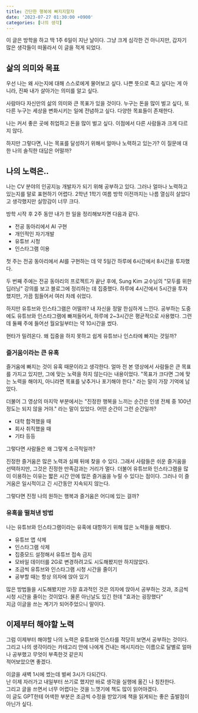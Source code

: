 ```yaml
---
title: 간단한 행복에 빠지지말자 
date: '2023-07-27 01:30:00 +0900'
categories: [나의 생각]
---
```


이 글은 방학을 하고 딱 1주 6일이 지난 날이다.
그냥 크게 심각한 건 아니지만, 갑자기 많은 생각들이 떠올라서 이 글을 적게 되었다.

## 삶의 의미와 목표
우선 나는 왜 사는지에 대해 스스로에게 물어보고 싶다.
나쁜 뜻으로 죽고 싶다는 게 아니라, 진짜 내가 살아가는 의미를 알고 싶다.

사람마다 자신만의 삶의 의미와 큰 목표가 있을 것이다.
누구는 돈을 많이 벌고 싶다, 또 다른 누구는 세상을 변화시키는 일에 전념하고 싶다.
다양한 목표들이 존재한다.

나는 커서 좋은 곳에 취업하고 돈을 많이 벌고 싶다.
이점에서 다른 사람들과 크게 다르지 않다.

하지만 그렇다면, 나는 목표를 달성하기 위해서 얼마나 노력하고 있는가?
이 질문에 대한 나의 솔직한 대답은 어떨까?

## 나의 노력은..
나는 CV 분야의 인공지능 개발자가 되기 위해 공부하고 있다.
그러나 얼마나 노력하고 있는지를 말로 표현하기 어렵다.
2학년 1학기 여름 방학 이전까지는 나름 열심히 살았다고 생각했지만 실망감이 너무 크다. 

방학 시작 후 2주 동안 내가 한 일을 정리해보자면 다음과 같다.

- 전공 동아리에서 AI 구현
- 개인적인 자기개발
- 유튜브 시청
- 인스타그램 이용 

첫 주는 전공 동아리에서 AI를 구현하는 데 약 5일간 하루에 6시간에서 8시간을 투자했다.

두 번째 주에는 전공 동아리의 프로젝트가 끝난 후에, Sung Kim 교수님의 "모두를 위한 딥러닝" 강의를 보고 블로그에 정리하는 데 집중했다. 하루에 4시간에서 5시간을 투자했지만, 가끔 힘들어서 여러 차례 쉬었다.

하지만 유튜브와 인스타그램은 어떨까?
내 자신을 정말 한심하게 느낀다. 공부하는 도중에도 유튜브와 인스타그램에 빠져들어서, 하루에 2~3시간은 평균적으로 사용했다. 그런데 둘째 주에 들어선 월요일부터는 약 10시간을 썼다.

현타가 밀려온다.
왜 집중을 하지 못하고 쉽게 유튜브나 인스타에 빠지는 것일까?

### 즐거움이라는 큰 유혹
즐거움에 빠지는 것이 유혹 때문이라고 생각한다.
얼마 전 본 영상에서 사람들은 큰 목표를 가지고 있지만, 그에 맞는 노력을 하지 않는다는 내용이었다.
"목표가 크다면 그에 맞는 노력을 해야지, 아니라면 목표를 낮추거나 포기해야 한다."
라는 말이 가장 기억에 남았다.

더불어 그 영상의 마지막 부분에서는
"진정한 행복을 느끼는 순간은 인생 전체 중 100년 정도는 되지 않을 거야."
라는 말이 있었다.
어떤 순간이 그런 순간일까?

- 대학 합격했을 때
- 회사 취직했을 때
- 기타 등등

그렇다면 사람들은 왜 그렇게 소극적일까?

진정한 즐거움은 많은 노력과 실패 뒤에 찾을 수 있다.
그래서 사람들은 쉬운 즐거움을 선택하지만, 그것은 진정한 만족감과는 거리가 멀다.
더불어 유튜브와 인스타그램을 많이 이용하는 이유는 짧은 시간 안에 많은 즐거움을 누릴 수 있다는 점이다.
그러나 이 즐거움은 일시적이고 긴 시간동안 지속되지 않는다.

그렇다면 진정 나의 원하는 행복과 즐거움은 어디에 있는 걸까?

### 유혹을 떨쳐낸 방법
나는 유튜브와 인스타그램이라는 유혹에 대항하기 위해 많은 노력들을 해봤다.

- 유튜브 앱 삭제
- 인스타그램 삭제
- 집중모드 설정해서 유튜브 접속 금지
- 모바일 데이터를 2G로 변경하려고도 시도해봤지만 하지않았다.
- 조금씩 유튜브와 인스타그램 시청 시간을 줄이기
- 공부할 때는 항상 의자에 앉아 있기 

많은 방법들을 시도해봤지만 가장 효과적인 것은 의자에 앉아서 공부하는 것과, 조금씩 시청 시간을 줄이는 것이었다.
물론 아닌날도 있긴 한데 "효과는 굉장했다"  
지금 이글을 쓰는 계기가 되어주었으니 말이다.  

## 이제부터 해야할 노력  
그럼 이제부터 해야할 나의 노력은 유튜브와 인스타를 적당히 보면서 공부하는 것이다.  
그리고 나의 생각이라는 카테고리 안에 나에게 건내는 메시지라는 이름으로 달별로 얼마나 공부했고 무엇이 부족한것 같은지  
적어보았으면 좋겠다.  

이글을 새벽 1시에 썼는데 벌써 3시가 다되간다.  
난 이제 자러가고 내일부터 쓰기로 했지만 바로 생각을 실행에 옮긴 나 칭찬한다.   
그리고 글을 쓰면서 너무 어렵다는 것을 느꼇기에 책도 많이 읽어야겠다.  
이 글도 GPT한테 어색한 부분은 조금씩 수정을 받았기에 책을 읽게되는 좋은 출발점이 아닌가 싶다. 





